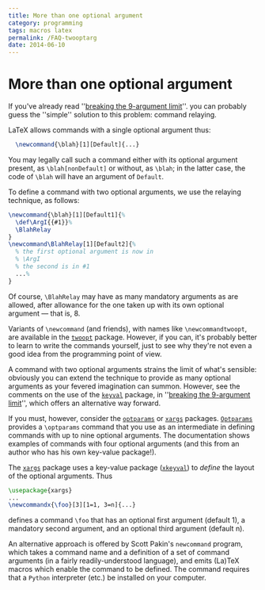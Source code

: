 ```yaml
---
title: More than one optional argument
category: programming
tags: macros latex
permalink: /FAQ-twooptarg
date: 2014-06-10
---
```


# More than one optional argument

If you've already read 
''[breaking the 9-argument limit](FAQ-moren9)''.
you can probably guess the ''simple'' solution to this problem:
command relaying.

LaTeX allows commands with a single optional argument thus:
```latex
  \newcommand{\blah}[1][Default]{...}
```

You may legally call such a command either with its optional argument
present, as
`\blah[nonDefault]` or without, as `\blah`; in the latter
case, the code of `\blah` will have an argument of `Default`.

To define a command with two optional arguments, we use the relaying
technique, as follows:
<!-- {% raw %} -->
```latex
\newcommand{\blah}[1][Default1]{%
  \def\ArgI{{#1}}%
  \BlahRelay
}
\newcommand\BlahRelay[1][Default2]{%
  % the first optional argument is now in
  % \ArgI
  % the second is in #1
  ...%
}
```
<!-- {% endraw %} -->
Of course, `\BlahRelay` may have as many mandatory arguments as are
allowed, after allowance for the one taken up with its own
optional argument&nbsp;&mdash; that is, 8.

Variants of `\newcommand` (and friends), with names like
`\newcommandtwoopt`, are available in the [`twoopt`](https://ctan.org/pkg/twoopt) package.
However, if you can, it's probably better to learn to write the commands
yourself, just to see why they're not even a good idea from the
programming point of view.

A command with two optional arguments strains the limit of what's
sensible: obviously you can extend the technique to provide as many
optional arguments as your fevered imagination can summon.  However,
see the comments on the use of the [`keyval`](https://ctan.org/pkg/keyval) package, in 
''[breaking the 9-argument limit](FAQ-moren9)'',
which offers an alternative way forward.

If you must, however, consider the [`optparams`](https://ctan.org/pkg/optparams) or
[`xargs`](https://ctan.org/pkg/xargs) packages.  [`Optparams`](https://ctan.org/pkg/Optparams)
provides a `\optparams` command that you use as an intermediate in
defining commands with up to nine optional arguments.  The
documentation shows examples of commands with four optional arguments
(and this from an author who has his own key-value package!).

The [`xargs`](https://ctan.org/pkg/xargs) package uses a key-value package
([`xkeyval`](https://ctan.org/pkg/xkeyval)) to _define_ the layout of the optional
arguments.  Thus
```latex
\usepackage{xargs}
...
\newcommandx{\foo}[3][1=1, 3=n]{...}
```
defines a command `\foo` that has an optional first argument
(default 1), a mandatory second argument, and an optional third
argument (default n).

An alternative approach is offered by Scott Pakin's
`newcommand` program, which takes a command name and a
definition of a set of command arguments (in a fairly
readily-understood language), and emits (La)TeX macros which enable
the command to be defined.  The command requires that a
`Python` interpreter (etc.) be installed on your computer.

